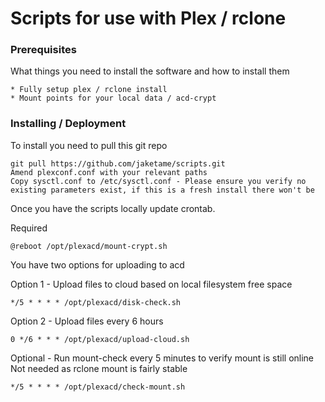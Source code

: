 # Scripts for use with Plex / rclone

### Prerequisites

What things you need to install the software and how to install them

```
* Fully setup plex / rclone install
* Mount points for your local data / acd-crypt 
```

### Installing / Deployment

To install you need to pull this git repo

```
git pull https://github.com/jaketame/scripts.git
Amend plexconf.conf with your relevant paths
Copy sysctl.conf to /etc/sysctl.conf - Please ensure you verify no existing parameters exist, if this is a fresh install there won't be
```

Once you have the scripts locally update crontab.

Required

```
@reboot /opt/plexacd/mount-crypt.sh
```

You have two options for uploading to acd

Option 1 - Upload files to cloud based on local filesystem free space

```
*/5 * * * * /opt/plexacd/disk-check.sh
```

Option 2 - Upload files every 6 hours

```
0 */6 * * * /opt/plexacd/upload-cloud.sh
```

Optional - Run mount-check every 5 minutes to verify mount is still online Not needed as rclone mount is fairly stable

```
*/5 * * * * /opt/plexacd/check-mount.sh
```


